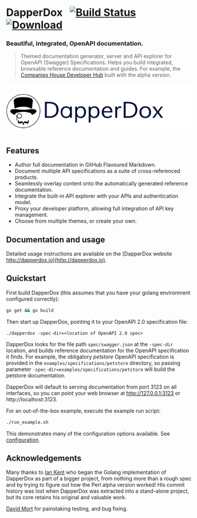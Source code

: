 # DapperDox&nbsp;&nbsp;&nbsp;[![Build Status](https://travis-ci.org/DapperDox/dapperdox.svg?branch=master)](https://travis-ci.org/DapperDox/dapperdox) [![Download](https://img.shields.io/badge/release-v1.0.1-green.svg) ](https://github.com/DapperDox/dapperdox/releases/tag/v1.0.1)

### Beautiful, integrated, OpenAPI documentation.

> Themed documentation generator, server and API explorer for OpenAPI (Swagger) Specifications. Helps you build integrated, browsable reference documentation and guides. For example, the [Companies House Developer Hub](https://developer.companieshouse.gov.uk/api/docs/) built with the alpha version.

![DapperDox logo](/docs/logo-dapperdox-github.png "DapperDox")

## Features

* Author full documentation in GitHub Flavoured Markdown.
* Document multiple API specifications as a suite of cross-referenced products.
* Seamlessly overlay content onto the automatically generated reference documentation.
* Integrate the built-in API explorer with your APIs and authentication model.
* Proxy your developer platform, allowing full integration of API key management.
* Choose from multiple themes, or create your own.

## Documentation and usage

Detailed usage instructions are available on the [DapperDox website http://dapperdox.io](http://dapperdox.io).

## Quickstart

First build DapperDox (this assumes that you have your golang environment configured correctly):
```bash
go get && go build
```

Then start up DapperDox, pointing it to your OpenAPI 2.0 specification file:

```
./dapperdox -spec-dir=<location of OpenAPI 2.0 spec>
```

DapperDox looks for the file path `spec/swagger.json` at the `-spec-dir` location, and builds reference documentation for the OpenAPI specification it finds. For example, the obligatory *petstore* OpenAPI specification is provided in the `examples/specifications/petstore` directory, so
passing parameter `-spec-dir=examples/specifications/petstore` will build the petstore documentation.

DapperDox will default to serving documentation from port 3123 on all interfaces, so you can point your 
web browser at http://127.0.0.1:3123 or http://localhost:3123.

For an out-of-the-box example, execute the example run script:

```bash
./run_example.sh
```

This demonstrates many of the configuration options available. See [configuration](http://dapperdox.io/docs/configuration-guide).

## Acknowledgements

Many thanks to [Ian Kent](https://github.com/ian-kent) who began the Golang implementation of DapperDox
as part of a bigger project, from nothing more than a rough spec and by trying to figure out how the Perl
alpha version worked! His commit history was lost when DapperDox was extracted into a stand-alone project, but
its core retains his original and valuable work.

[David Mort](https://github.com/davidmort) for painstaking testing, and bug fixing.





